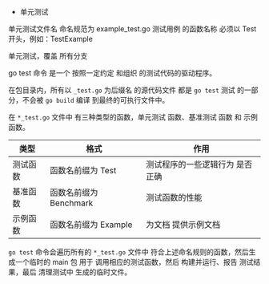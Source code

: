 
- 单元测试

单元测试文件名 命名规范为 example_test.go   测试用例 的函数名称 必须以 Test 开头，例如：TestExample	


​单元测试，覆盖 所有分支
​




go test 命令 是一个 按照一定约定 和组织 的测试代码的驱动程序。 

在包目录内，所有以 `_test.go` 为后缀名 的源代码文件 都是 `go test` 测试 的一部分，不会被 `go build` 编译 到最终的可执行文件中。





在 `*_test.go` 文件中 有三种类型的函数，单元测试 函数、基准测试 函数 和 示例函数。

| 类型     | 格式                  | 作用                           |
| -------- | --------------------- | ------------------------------ |
| 测试函数 | 函数名前缀为 Test      | 测试程序的一些逻辑行为 是否正确 |
| 基准函数 | 函数名前缀为 Benchmark | 测试函数的性能                 |
| 示例函数 | 函数名前缀为 Example   | 为文档 提供示例文档             |

`go test` 命令会遍历所有的 `*_test.go` 文件中 符合上述命名规则的函数，然后生成一个临时的 main 包 
用于 调用相应的测试函数，然后 构建并运行、报告 测试结果，最后 清理测试中 生成的临时文件。   